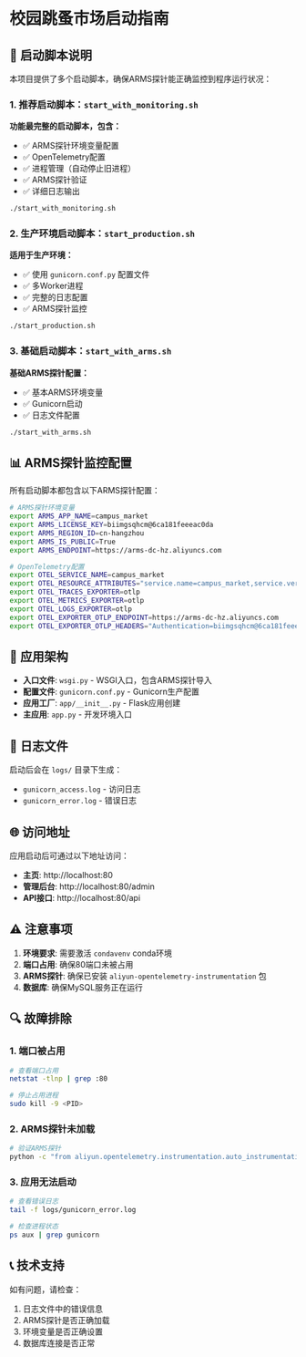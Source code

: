 # 校园跳蚤市场启动指南

## 🚀 启动脚本说明

本项目提供了多个启动脚本，确保ARMS探针能正确监控到程序运行状况：

### 1. 推荐启动脚本：`start_with_monitoring.sh`

**功能最完整的启动脚本，包含：**
- ✅ ARMS探针环境变量配置
- ✅ OpenTelemetry配置
- ✅ 进程管理（自动停止旧进程）
- ✅ ARMS探针验证
- ✅ 详细日志输出

```bash
./start_with_monitoring.sh
```

### 2. 生产环境启动脚本：`start_production.sh`

**适用于生产环境：**
- ✅ 使用 `gunicorn.conf.py` 配置文件
- ✅ 多Worker进程
- ✅ 完整的日志配置
- ✅ ARMS探针监控

```bash
./start_production.sh
```

### 3. 基础启动脚本：`start_with_arms.sh`

**基础ARMS探针配置：**
- ✅ 基本ARMS环境变量
- ✅ Gunicorn启动
- ✅ 日志文件配置

```bash
./start_with_arms.sh
```

## 📊 ARMS探针监控配置

所有启动脚本都包含以下ARMS探针配置：

```bash
# ARMS探针环境变量
export ARMS_APP_NAME=campus_market
export ARMS_LICENSE_KEY=biimgsqhcm@6ca181feeeac0da
export ARMS_REGION_ID=cn-hangzhou
export ARMS_IS_PUBLIC=True
export ARMS_ENDPOINT=https://arms-dc-hz.aliyuncs.com

# OpenTelemetry配置
export OTEL_SERVICE_NAME=campus_market
export OTEL_RESOURCE_ATTRIBUTES="service.name=campus_market,service.version=1.0.0"
export OTEL_TRACES_EXPORTER=otlp
export OTEL_METRICS_EXPORTER=otlp
export OTEL_LOGS_EXPORTER=otlp
export OTEL_EXPORTER_OTLP_ENDPOINT=https://arms-dc-hz.aliyuncs.com
export OTEL_EXPORTER_OTLP_HEADERS="Authentication=biimgsqhcm@6ca181feeeac0da"
```

## 🔧 应用架构

- **入口文件**: `wsgi.py` - WSGI入口，包含ARMS探针导入
- **配置文件**: `gunicorn.conf.py` - Gunicorn生产配置
- **应用工厂**: `app/__init__.py` - Flask应用创建
- **主应用**: `app.py` - 开发环境入口

## 📝 日志文件

启动后会在 `logs/` 目录下生成：
- `gunicorn_access.log` - 访问日志
- `gunicorn_error.log` - 错误日志

## 🌐 访问地址

应用启动后可通过以下地址访问：
- **主页**: http://localhost:80
- **管理后台**: http://localhost:80/admin
- **API接口**: http://localhost:80/api

## ⚠️ 注意事项

1. **环境要求**: 需要激活 `condavenv` conda环境
2. **端口占用**: 确保80端口未被占用
3. **ARMS探针**: 确保已安装 `aliyun-opentelemetry-instrumentation` 包
4. **数据库**: 确保MySQL服务正在运行

## 🔍 故障排除

### 1. 端口被占用
```bash
# 查看端口占用
netstat -tlnp | grep :80

# 停止占用进程
sudo kill -9 <PID>
```

### 2. ARMS探针未加载
```bash
# 验证ARMS探针
python -c "from aliyun.opentelemetry.instrumentation.auto_instrumentation import sitecustomize; print('ARMS探针正常')"
```

### 3. 应用无法启动
```bash
# 查看错误日志
tail -f logs/gunicorn_error.log

# 检查进程状态
ps aux | grep gunicorn
```

## 📞 技术支持

如有问题，请检查：
1. 日志文件中的错误信息
2. ARMS探针是否正确加载
3. 环境变量是否正确设置
4. 数据库连接是否正常

